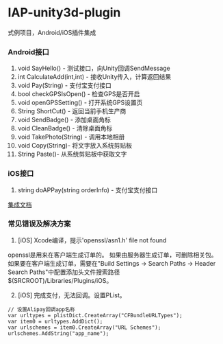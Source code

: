 # IAP-unity3d-plugin
式例项目，Android/iOS插件集成

### Android接口

1. void SayHello() - 测试接口，向Unity回调SendMessage
2. int CalculateAdd(int,int) - 接收Unity传入，计算返回结果
3. void Pay(String) - 支付宝支付接口
4. bool checkGPSIsOpen() - 检查GPS是否开启
5. void openGPSSetting() - 打开系统GPS设置页
6. String ShortCut() - 返回当前手机生产商
7. void SendBadge() - 添加桌面角标
8. void CleanBadge() - 清除桌面角标
9. void TakePhoto(String) - 调用本地相册
10. void Copy(String)- 将文字放入系统剪贴板
11. String Paste()- 从系统剪贴板中获取文字

### iOS接口

1. string doAPPay(string orderInfo) - 支付宝支付接口

[集成文档](https://docs.open.alipay.com/204/105295/)

### 常见错误及解决方案
1. [iOS] Xcode编译，提示'openssl/asn1.h' file not found

openssl是用来在客户端生成订单的。
如果由服务器生成订单，可删除相关包。
如果要在客户端生成订单，需要在"Build Settings -> Search Paths -> Header Search Paths"中配置添加头文件搜索路径$(SRCROOT)/Libraries/Plugins/iOS。

2. [iOS] 完成支付，无法回调。设置PList。
```
// 设置Alipay回调app名称
var urltypes = plistDict.CreateArray("CFBundleURLTypes");
var item0 = urltypes.AddDict();
var urlschemes = item0.CreateArray("URL Schemes");
urlschemes.AddString("app_name");
```
